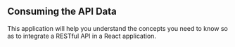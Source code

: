 ## Consuming the API Data

This application will help you understand the concepts you need to know so as to integrate a RESTful API in a React application.
